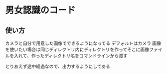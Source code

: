 # 男女認識のコード

## 使い方

カメラと自分で用意した画像でできるようになってる
デフォルトはカメラ
画像を使いたい場合は同じディレクトリ内にディレクトリを作ってそこに画像ファイルを入れて、作ったディレクトリ名をコマンドラインから渡す

とりあえず途中経過なので、出力するようにしてある

